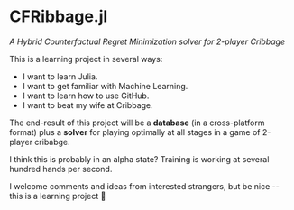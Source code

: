 # CFRibbage.jl
*A Hybrid Counterfactual Regret Minimization solver for 2-player Cribbage*

This is a learning project in several ways:
- I want to learn Julia.
- I want to get familiar with Machine Learning.
- I want to learn how to use GitHub.
- I want to beat my wife at Cribbage.

The end-result of this project will be a **database** (in a cross-platform format) plus a **solver** for playing optimally at all stages in a game of 2-player cribabge. 

I think this is probably in an alpha state? Training is working at several hundred hands per second.

I welcome comments and ideas from interested strangers, but be nice -- this is a learning project 😬
